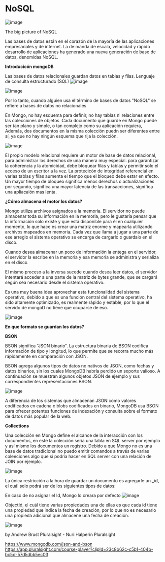# NoSQL



![image](https://github.com/johanalex566/NoSQL/assets/40399697/9efb343d-c8ec-496a-9b85-5b80ccc4c08f)


The big picture of NoSQL

Las bases de datos están en el corazón de la mayoría de las aplicaciones empresariales y de internet.
La de manda de escala, velocidad y rápido desarrollo de aplicaciones ha generado una nueva generación de base de datos,
denomidas NoSQL.

**Introducicón mongoDB**


Las bases de datos relacionales guardan datos en tablas y filas. Lenguaje de consulta estructurado (SQL)
![image](https://github.com/johanalex566/NoSQL/assets/40399697/df7ae18a-f056-4f02-a7ba-84062f7a9292)

![image](https://github.com/johanalex566/NoSQL/assets/40399697/e70cbfd9-c997-480d-8938-182bc3cc51af)

Por lo tanto, cuando alguien usa el término de bases de datos "NoSQL" se refiere a bases de datos no relacionales.

En Mongo, no hay esquema para definir, no hay tablas ni relaciones entre las colecciones de objetos.
Cada documento que guarde en Mongo puede ser tan plano y simple, o tan complejo como su aplicación requiera,
Además, dos documentos en la misma colección puedn ser diferentes entre sí, ya que no hay ningún esquema que rija la colección.

![image](https://github.com/johanalex566/NoSQL/assets/40399697/74b9f398-2080-429f-952a-2580b79d7753)

El propio modelo relacional requiere un motor de base de datos relacional, para administrar los derechos de una manera muy especial.
para garantizar la coherencia y la atomicidad, debe bloquear filas y tablas y permitir solo el acceso de un escritor a la vez.
La protecicón de integridad referencial en varias tablas y filas aumenta el tiempo que el bloqueo debe estar en efecto.
Un mayor tiempo de bloqueo significa menos derechos o actualizaciones por segundo, significa una mayor latencia de las transacciones,
significa una apliacaión mas lenta.

**¿Cómo almacena el motor los datos?**

Mongo utiliza archivos asignados a la memoria.
El servidor no puede almacenar toda su información en la memoria, 
pero le gustaría pensar que la información solo existe y que está disponible para él en cualquier momento, lo que hace
es crear una matriz enorme y mapearla utilizando archivos mapeados en memoria.
Cada vez que llama a jugar a una parte de ese arreglo el sistema operativo se encarga de cargarlo o guardalo en el disco.

Cuando desea almacenar un poco de información la entega en el servidor, el servidor la escribe en la memoria y esa memoria se 
administra y serializa en el disco.

El mismo proceso a la inversa sucede cuando desea leer datos, el servidor intentará acceder a una parte de la matriz de bytes grande,
que se cargará según sea necesario desde el sistema operativo.

Es una muy buena idea aprovechar esta funcionalidad del sistema operativo, debido a que es una función central del sistema operativo,
ha sido altamente optimizado, es realmente rápido y estable, por lo que el servido de mongoD no tiene que ocuparse de eso.

![image](https://github.com/johanalex566/NoSQL/assets/40399697/e1037dde-00ca-46c6-b987-d24e269c2b46)

**En que formato se guardan los datos?**

**BSON**

BSON significa "JSON binario". La estructura binaria de BSON codifica información de tipo y longitud, lo que permite que se recorra mucho más rápidamente en comparación con JSON.

BSON agrega algunos tipos de datos no nativos de JSON, como fechas y datos binarios, sin los cuales MongoDB habría perdido un soporte valioso.
A continuación se muestran algunos objetos JSON de ejemplo y sus correspondientes representaciones BSON.

![image](https://github.com/johanalex566/NoSQL/assets/40399697/ba087095-0bba-42a0-9977-6a901dbec3e5)

A diferencia de los sistemas que almacenan JSON como valores codificados en cadena o blobs codificados en binario, MongoDB usa BSON para ofrecer potentes funciones de indexación y consulta sobre el formato de datos más popular de la web.

**Collections**

Una colección en Mongo define el alcance de la interacción con los documentos, en este la colección sería una tabla en SQL server por ejemplo y así mismo los documentos un registro.
Debido a que Mongo no es una base de datos tradicional no puedo emitir comandos a través de varias coleeciones algo que si podría hacer en SQL server con una relación de JOIN por ejemplo.

![image](https://github.com/johanalex566/NoSQL/assets/40399697/f4de80b9-2ae5-4844-9558-35b782385562)

La única restricción a la hora de guardar un documento es agregarle un _id, el cuál solo podrá ser de los siguientes tipos de datos:

En caso de no asignar el Id, Mongo lo creara por defecto
![image](https://github.com/johanalex566/NoSQL/assets/40399697/477429cc-eaea-4a04-a99b-ad7593a29fe4)

ObjectId, el cuál tiene varias propiedades una de ellas es que cada id tiene una propiedad que indica la fecha de creación, por lo que no es necesario una propieda adicional que almacene una fecha de creación.

![image](https://github.com/johanalex566/NoSQL/assets/40399697/c5b0db6a-119b-4d26-97ca-10a0acc45ba4)










by 
 Andrew Brust Pluralsight -
 Nuri Halperin Pluralsight

https://www.mongodb.com/json-and-bson
https://app.pluralsight.com/course-player?clipId=23c8b62c-c5b1-404b-bc5d-57d5dbb5ec03
